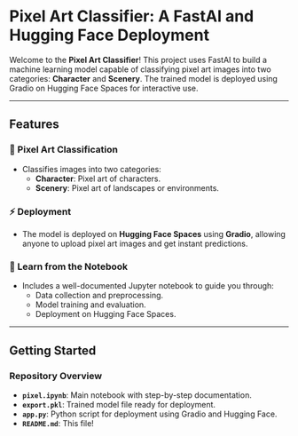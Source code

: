 # Pixel Art Classifier: A FastAI and Hugging Face Deployment

Welcome to the **Pixel Art Classifier**! This project uses FastAI to build a machine learning model capable of classifying pixel art images into two categories: **Character** and **Scenery**. The trained model is deployed using Gradio on Hugging Face Spaces for interactive use.

---

## Features

### 🎨 Pixel Art Classification
- Classifies images into two categories:
  - **Character**: Pixel art of characters.
  - **Scenery**: Pixel art of landscapes or environments.

### ⚡ Deployment
- The model is deployed on **Hugging Face Spaces** using **Gradio**, allowing anyone to upload pixel art images and get instant predictions.

### 📖 Learn from the Notebook
- Includes a well-documented Jupyter notebook to guide you through:
  - Data collection and preprocessing.
  - Model training and evaluation.
  - Deployment on Hugging Face Spaces.

---

## Getting Started

### Repository Overview
- **`pixel.ipynb`**: Main notebook with step-by-step documentation.
- **`export.pkl`**: Trained model file ready for deployment.
- **`app.py`**: Python script for deployment using Gradio and Hugging Face.
- **`README.md`**: This file!
